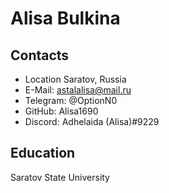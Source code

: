 # Alisa Bulkina
## Contacts
* Location Saratov, Russia
* E-Mail: astalalisa@mail.ru
* Telegram: @OptionN0
* GitHub: Alisa1690
* Discord: Adhelaida (Alisa)#9229
## Education
Saratov State University
